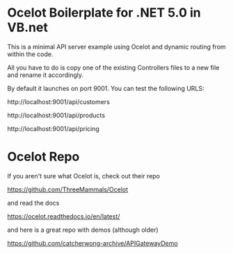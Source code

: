 # Ocelot Boilerplate for .NET 5.0 in VB.net

This is a minimal API server example using Ocelot and dynamic routing from within the code.

All you have to do is copy one of the existing Controllers files to a new file and rename it accordingly.

By default it launches on port 9001. You can test the following URLS:

http://localhost:9001/api/customers

http://localhost:9001/api/products

http://localhost:9001/api/pricing

# Ocelot Repo

If you aren't sure what Ocelot is, check out their repo

https://github.com/ThreeMammals/Ocelot

and read the docs

https://ocelot.readthedocs.io/en/latest/

and here is a great repo with demos (although older)

https://github.com/catcherwong-archive/APIGatewayDemo